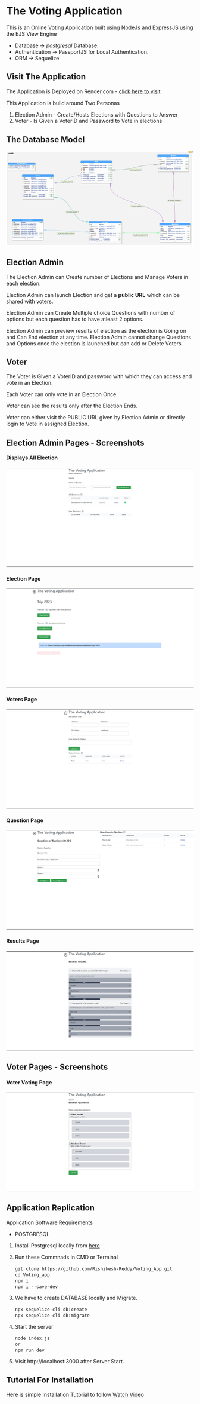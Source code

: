 # The Voting Application

This is an Online Voting Application built using NodeJs and ExpressJS using the EJS View Engine

- Database -> _postgresql_ Database.
- Authentication -> PassportJS for Local Authentication.
- ORM -> Sequelize

## Visit The Application

The Application is Deployed on Render.com - [click here to visit](https://voting-app-uw8b.onrender.com/)

This Application is build around Two Personas

1. Election Admin - Create/Hosts Elections with Questions to Answer
2. Voter - Is Given a VoterID and Password to Vote in elections

## The Database Model

![Database Model](/images/VotingDB.png)

## Election Admin

The Election Admin can Create number of Elections and Manage Voters in each election.

Election Admin can launch Election and get a **public URL** which can be shared with voters.

Election Admin can Create Multiple choice Questions with number of options but each question has to have atleast 2 options.

Election Admin can preview results of election as the election is Going on and Can End election at any time. Election Admin cannot change Questions and Options once the election is launched but can add or Delete Voters.

## Voter

The Voter is Given a VoterID and password with which they can access and vote in an Election.

Each Voter can only vote in an Election Once.

Voter can see the results only after the Election Ends.

Voter can either visit the PUBLIC URL given by Election Admin or directly login to Vote in assigned Election.

## Election Admin Pages - Screenshots

#### **Displays All Election**

![Elections Page](/images/Elections.jpg)

#### **Election Page**

![Specific Election Page](/images/election.jpg)

#### **Voters Page**

![Voters Page](/images/voters.jpg)

#### **Question Page**

![Questions Page](/images/questions.jpg)

#### Results Page

![Results Page](/images/results.jpg)

## Voter Pages - Screenshots

#### Voter Voting Page

![Voting Page](/images/voting.jpg)

## Application Replication

Application Software Requirements

- POSTGRESQL

1. Install Postgresql locally from [here](https://www.postgresql.org/download/)

2. Run these Commnads in CMD or Terminal
   ```
   git clone https://github.com/Rishikesh-Reddy/Voting_App.git
   cd Voting_app
   npm i
   npm i --save-dev
   ```
3. We have to create DATABASE locally and Migrate.
   ```
   npx sequelize-cli db:create
   npx sequelize-cli db:migrate
   ```
4. Start the server
   ```
   node index.js
   or
   npm run dev
   ```
5. Visit http://localhost:3000 after Server Start.

## Tutorial For Installation

Here is simple Installation Tutorial to follow [Watch Video](videolink)

